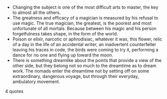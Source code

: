  - Changing the subject is one of the most difficult arts to master, the key to almost all the others.
 - The greatness and efficacy of a magician is measured by his refusal to use magic. The true magician, the greatest, is the poorest and most unfortunate of all mortals. Because between his magic and his person forgetfulness takes shape, in the form of the world.
 - Poison or elixir, narcotic or aphrodisiac, whatever it was, this flower, relic of a day in the life of an accidental writer, an inadvertent counterfeiter leaving his traces in code, the birds were coming to try it, performing a dance for no one and flying up toward the moon.
 - There is something dreamlike about the points that provide a view of the other side, but they belong not so much to the dreamtime as to dream work. The nomads enter the dreamtime not by setting off on some extraordinary, dangerous voyage, but through their everyday, ambulatory movement.

4 quotes